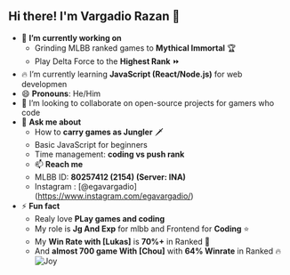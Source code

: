 ## Hi there! I'm Vargadio Razan 👋

<!--
**Vra-ga/Vra-ga** is a ✨ _special_ ✨ repository because its `README.md` (this file) appears on your GitHub profile.

Here are some ideas to get you started:

- 🔭 I’m currently working on ...
- 🌱 I’m currently learning ...
- 👯 I’m looking to collaborate on ...
- 🤔 I’m looking for help with ...
- 💬 Ask me about ...
- 📫 How to reach me: ...
- 😄 Pronouns: ...
- ⚡ Fun fact: ...
-->

- 🐉 **I’m currently working on**
  - Grinding MLBB ranked games to **Mythical Immortal** 🏆
  - Play Delta Force to the **Highest Rank** ⏩
- 🔥 I’m currently learning **JavaScript (React/Node.js)** for web developmen
- 😄 **Pronouns**: He/Him
- 👯 I’m looking to collaborate on open-source projects for gamers who code
- 💬 **Ask me about**
  - How to **carry games as Jungler** 🗡️
  - Basic JavaScript for beginners
  - Time management: **coding vs push rank**
  - 📫 **Reach me**
  - MLBB ID: **80257412 (2154) (Server: INA)**
  - Instagram : [@egavargadio] (https://www.instagram.com/egavargadio/)
- ⚡ **Fun fact**
  - Realy love **PLay games and coding**
  - My role is **Jg And Exp** for mlbb and Frontend for **Coding** ⭐
  - My **Win Rate with [Lukas]** is **70%+** in Ranked 🚀
  - And **almost 700 game With [Chou]** with **64% Winrate** in Ranked 🔥
    ![Joy](https://media3.giphy.com/media/v1.Y2lkPTc5MGI3NjExdnI3aXltNnpuaDV4c2ducW8zNHJuYTRlZ2pibjY5cHIxdmlob3RkZCZlcD12MV9pbnRlcm5hbF9naWZfYnlfaWQmY3Q9cw/iDZ7omP3MfbELULIC0/giphy.gif)
